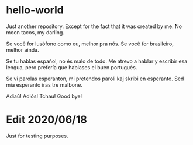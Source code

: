 # hello-world
Just another repository. Except for the fact that it was created by me. No moon tacos, my darling.

Se você for lusófono como eu, melhor pra nós. Se você for brasileiro, melhor ainda.

Se tu hablas español, no és malo de todo. Me atrevo a hablar y escribir esa lengua, pero prefería que hablases el buen portugués.

Se vi parolas esperanton, mi pretendos paroli kaj skribi en esperanto. Sed mia esperanto iras tre malbone.

Adiaŭ!
Adiós!
Tchau!
Good bye!

# Edit 2020/06/18
Just for testing purposes.
